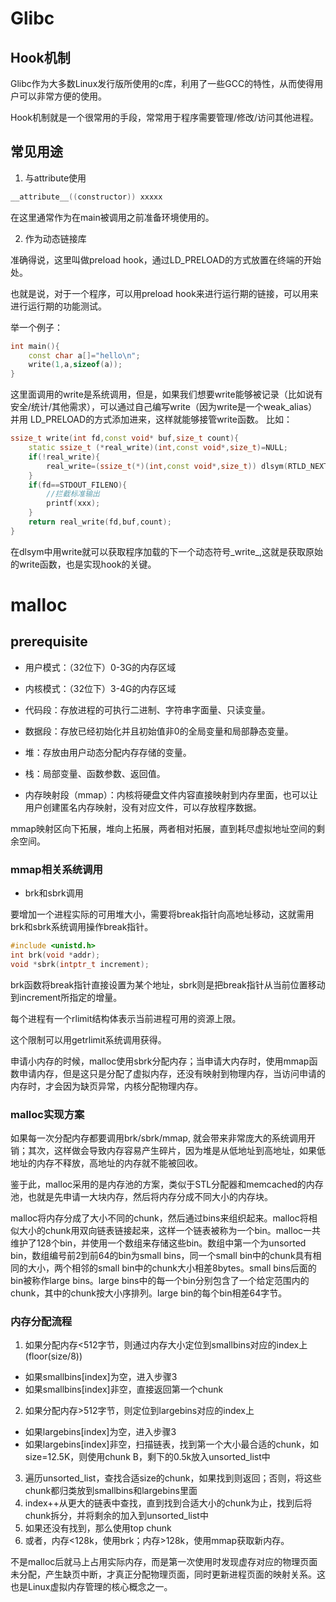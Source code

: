 # Glibc

## Hook机制

Glibc作为大多数Linux发行版所使用的c库，利用了一些GCC的特性，从而使得用户可以非常方便的使用。

Hook机制就是一个很常用的手段，常常用于程序需要管理/修改/访问其他进程。

## 常见用途

1. 与attribute使用
```c
__attribute__((constructor)) xxxxx
```

在这里通常作为在main被调用之前准备环境使用的。

2. 作为动态链接库

准确得说，这里叫做preload hook，通过LD_PRELOAD的方式放置在终端的开始处。

也就是说，对于一个程序，可以用preload hook来进行运行期的链接，可以用来进行运行期的功能测试。

举一个例子：

```cpp main.c
int main(){
    const char a[]="hello\n";
    write(1,a,sizeof(a));
}
```
这里面调用的write是系统调用，但是，如果我们想要write能够被记录（比如说有安全/统计/其他需求），可以通过自己编写write（因为write是一个weak_alias）并用 LD\_PRELOAD的方式添加进来，这样就能够接管write函数。
比如：
```cpp write_hook.c
ssize_t write(int fd,const void* buf,size_t count){
    static ssize_t (*real_write)(int,const void*,size_t)=NULL;
    if(!real_write){
        real_write=(ssize_t(*)(int,const void*,size_t)) dlsym(RTLD_NEXT,\"write\" );
    }
    if(fd==STDOUT_FILENO){
        //拦截标准输出
        printf(xxx);
    }
    return real_write(fd,buf,count);
}
```

在dlsym中用write就可以获取程序加载的下一个动态符号_write_,这就是获取原始的write函数，也是实现hook的关键。

# malloc

## prerequisite

- 用户模式：（32位下）0-3G的内存区域

- 内核模式：（32位下）3-4G的内存区域

- 代码段：存放进程的可执行二进制、字符串字面量、只读变量。

- 数据段：存放已经初始化并且初始值非0的全局变量和局部静态变量。

- 堆：存放由用户动态分配内存存储的变量。

- 栈：局部变量、函数参数、返回值。

- 内存映射段（mmap）：内核将硬盘文件内容直接映射到内存里面，也可以让用户创建匿名内存映射，没有对应文件，可以存放程序数据。

mmap映射区向下拓展，堆向上拓展，两者相对拓展，直到耗尽虚拟地址空间的剩余空间。

### mmap相关系统调用

- brk和sbrk调用

要增加一个进程实际的可用堆大小，需要将break指针向高地址移动，这就需用brk和sbrk系统调用操作break指针。

```c
#include <unistd.h>
int brk(void *addr);
void *sbrk(intptr_t increment);
```
brk函数将break指针直接设置为某个地址，sbrk则是把break指针从当前位置移动到increment所指定的增量。

每个进程有一个rlimit结构体表示当前进程可用的资源上限。

这个限制可以用getrlimit系统调用获得。

申请小内存的时候，malloc使用sbrk分配内存；当申请大内存时，使用mmap函数申请内存，但是这只是分配了虚拟内存，还没有映射到物理内存，当访问申请的内存时，才会因为缺页异常，内核分配物理内存。

### malloc实现方案

如果每一次分配内存都要调用brk/sbrk/mmap, 就会带来非常庞大的系统调用开销；其次，这样做会导致内存容易产生碎片，因为堆是从低地址到高地址，如果低地址的内存不释放，高地址的内存就不能被回收。

鉴于此，malloc采用的是内存池的方案，类似于STL分配器和memcached的内存池，也就是先申请一大块内存，然后将内存分成不同大小的内存块。

malloc将内存分成了大小不同的chunk，然后通过bins来组织起来。malloc将相似大小的chunk用双向链表链接起来，这样一个链表被称为一个bin。malloc一共维护了128个bin，并使用一个数组来存储这些bin。数组中第一个为unsorted bin，数组编号前2到前64的bin为small bins，同一个small bin中的chunk具有相同的大小，两个相邻的small bin中的chunk大小相差8bytes。small bins后面的bin被称作large bins。large bins中的每一个bin分别包含了一个给定范围内的chunk，其中的chunk按大小序排列。large bin的每个bin相差64字节。

### 内存分配流程

1. 如果分配内存<512字节，则通过内存大小定位到smallbins对应的index上(floor(size/8))
- 如果smallbins[index]为空，进入步骤3
- 如果smallbins[index]非空，直接返回第一个chunk

2. 如果分配内存>512字节，则定位到largebins对应的index上
- 如果largebins[index]为空，进入步骤3
- 如果largebins[index]非空，扫描链表，找到第一个大小最合适的chunk，如size=12.5K，则使用chunk B，剩下的0.5k放入unsorted_list中

3. 遍历unsorted_list，查找合适size的chunk，如果找到则返回；否则，将这些chunk都归类放到smallbins和largebins里面
4. index++从更大的链表中查找，直到找到合适大小的chunk为止，找到后将chunk拆分，并将剩余的加入到unsorted_list中
5. 如果还没有找到，那么使用top chunk
6. 或者，内存<128k，使用brk；内存>128k，使用mmap获取新内存。


不是malloc后就马上占用实际内存，而是第一次使用时发现虚存对应的物理页面未分配，产生缺页中断，才真正分配物理页面，同时更新进程页面的映射关系。这也是Linux虚拟内存管理的核心概念之一。
